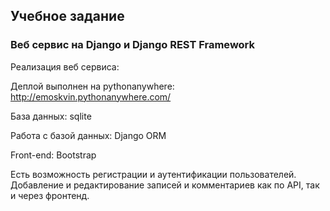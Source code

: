 ## Учебное задание

### Веб сервис на Django и Django REST Framework

Реализация веб сервиса:

Деплой выполнен на pythonanywhere: http://emoskvin.pythonanywhere.com/

База данных: sqlite 

Работа с базой данных: Django ORM

Front-end: Bootstrap

Есть возможность регистрации и аутентификации пользователей.
Добавление и редактирование записей и комментариев как по API, так и через фронтенд. 

